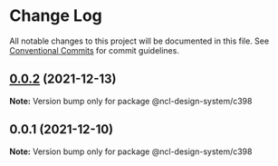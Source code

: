 # Change Log

All notable changes to this project will be documented in this file.
See [Conventional Commits](https://conventionalcommits.org) for commit guidelines.

## [0.0.2](https://github.ncl.com/rromero/ncl-design-system/compare/@ncl-design-system/c398@0.0.1...@ncl-design-system/c398@0.0.2) (2021-12-13)

**Note:** Version bump only for package @ncl-design-system/c398





## 0.0.1 (2021-12-10)

**Note:** Version bump only for package @ncl-design-system/c398
